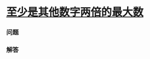 # [至少是其他数字两倍的最大数](https://leetcode-cn.com/problems/largest-number-at-least-twice-of-others)

### 问题



### 解答

```

```
